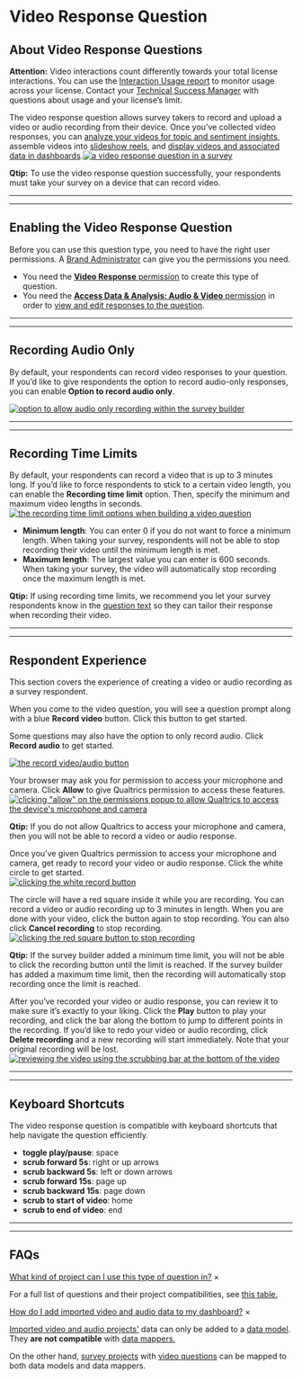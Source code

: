 # Video Response Question

## [](#About)About Video Response Questions

**Attention:** Video interactions count differently towards your total license interactions. You can use the [Interaction Usage report](https://www.qualtrics.com/support/survey-platform/sp-administration/summary-report/#Interaction) to monitor usage across your license. Contact your [Technical Success Manager](https://www.qualtrics.com/support/survey-platform/getting-started/help-and-feedback/#AEsandCSMs) with questions about usage and your license’s limit.

The video response question allows survey takers to record and upload a video or audio recording from their device. Once you’ve collected video responses, you can [analyze your videos for topic and sentiment insights](https://www.qualtrics.com/support/survey-platform/data-and-analysis-module/viewing-clipping-video-responses/), assemble videos into [slideshow reels](https://www.qualtrics.com/support/survey-platform/data-and-analysis-module/viewing-clipping-video-responses/#Reels), and [display videos and associated data in dashboards](https://www.qualtrics.com/support/vocalize/widgets/static-widgets/video-slideshow-widget/).[![a video response question in a survey](video-response/video-audio-updates-1.png)](https://www.qualtrics.com/m/assets/support/wp-content/uploads//2022/10/video-audio-updates-1.png)

**Qtip:** To use the video response question successfully, your respondents must take your survey on a device that can record video.

* * *

* * *

## [](#Enabling)Enabling the Video Response Question

Before you can use this question type, you need to have the right user permissions. A [Brand Administrator](https://www.qualtrics.com/support/survey-platform/getting-started/help-and-feedback/#QualtricsAdministrator) can give you the permissions you need.

-   You need the [**Video Response** permission](https://www.qualtrics.com/support/survey-platform/sp-administration/managing-users/user-permissions/#GeneralPermissions) to create this type of question.
-   You need the [**Access Data & Analysis: Audio & Video** permission](https://www.qualtrics.com/support/survey-platform/sp-administration/managing-users/user-permissions/#GeneralPermissions) in order to [view and edit responses to the question](https://www.qualtrics.com/support/survey-platform/data-and-analysis-module/viewing-clipping-video-responses/).

* * *

* * *

## [](#AudioOnly)Recording Audio Only

By default, your respondents can record video responses to your question. If you’d like to give respondents the option to record audio-only responses, you can enable **Option to record audio only**.

[![option to allow audio only recording within the survey builder](video-response/video-audio-question-1.png)](https://www.qualtrics.com/m/assets/support/wp-content/uploads//2022/10/video-audio-question-1.png)

* * *

* * *

## [](#TimeLimit)Recording Time Limits

By default, your respondents can record a video that is up to 3 minutes long. If you’d like to force respondents to stick to a certain video length, you can enable the **Recording time limit** option. Then, specify the minimum and maximum video lengths in seconds.[![the recording time limit options when building a video question](video-response/video-audio-question-2.png)](https://www.qualtrics.com/m/assets/support/wp-content/uploads//2022/10/video-audio-question-2.png)

-   **Minimum length**: You can enter 0 if you do not want to force a minimum length. When taking your survey, respondents will not be able to stop recording their video until the minimum length is met.
-   **Maximum length**: The largest value you can enter is 600 seconds. When taking your survey, the video will automatically stop recording once the maximum length is met.

**Qtip:** If using recording time limits, we recommend you let your survey respondents know in the [question text](https://www.qualtrics.com/support/survey-platform/survey-module/editing-questions/formatting-questions/#EditingQuestionText) so they can tailor their response when recording their video.

* * *

* * *

## [](#RespondentExperience)Respondent Experience

This section covers the experience of creating a video or audio recording as a survey respondent.

When you come to the video question, you will see a question prompt along with a blue **Record video** button. Click this button to get started.

Some questions may also have the option to only record audio. Click **Record audio** to get started.

[![the record video/audio button](video-response/video-audio-question-3.png)](https://www.qualtrics.com/m/assets/support/wp-content/uploads//2022/10/video-audio-question-3.png)

Your browser may ask you for permission to access your microphone and camera. Click **Allow** to give Qualtrics permission to access these features.[![clicking "allow" on the permissions popup to allow Qualtrics to access the device's microphone and camera](video-response/video-question-allow-access.png)](https://www.qualtrics.com/m/assets/support/wp-content/uploads//2022/10/video-question-allow-access.png)

**Qtip:** If you do not allow Qualtrics to access your microphone and camera, then you will not be able to record a video or audio response.

Once you’ve given Qualtrics permission to access your microphone and camera, get ready to record your video or audio response. Click the white circle to get started.  
[![clicking the white record button](video-response/video-question-start.png)](https://www.qualtrics.com/m/assets/support/wp-content/uploads//2022/10/video-question-start.png)

The circle will have a red square inside it while you are recording. You can record a video or audio recording up to 3 minutes in length. When you are done with your video, click the button again to stop recording. You can also click **Cancel recording** to stop recording.  
[![clicking the red square button to stop recording](video-response/video-question-stop-recording.png)](https://www.qualtrics.com/m/assets/support/wp-content/uploads//2022/10/video-question-stop-recording.png)

**Qtip:** If the survey builder added a minimum time limit, you will not be able to click the recording button until the limit is reached. If the survey builder has added a maximum time limit, then the recording will automatically stop recording once the limit is reached.

After you’ve recorded your video or audio response, you can review it to make sure it’s exactly to your liking. Click the **Play** button to play your recording, and click the bar along the bottom to jump to different points in the recording. If you’d like to redo your video or audio recording, click **Delete recording** and a new recording will start immediately. Note that your original recording will be lost.[![reviewing the video using the scrubbing bar at the bottom of the video](video-response/video-question-review.png)](https://www.qualtrics.com/m/assets/support/wp-content/uploads//2022/10/video-question-review.png)

* * *

* * *

## [](#KeyboardShortcuts)Keyboard Shortcuts

The video response question is compatible with keyboard shortcuts that help navigate the question efficiently.

-   **toggle play/pause**: space
-   **scrub forward 5s**: right or up arrows
-   **scrub backward 5s**: left or down arrows
-   **scrub forward 15s**: page up
-   **scrub backward 15s**: page down
-   **scrub to start of video**: home
-   **scrub to end of video**: end

* * *

* * *

## [](#FAQs)FAQs

[What kind of project can I use this type of question in?](#faq-975) ×

For a full list of questions and their project compatibilities, see [this table.](https://www.qualtrics.com/support/survey-platform/survey-module/editing-questions/question-types-guide/question-types-overview/#Compatibility)

[How do I add imported video and audio data to my dashboard?](#faq-1082) ×

[Imported video and audio projects'](https://www.qualtrics.com/support/survey-platform/my-projects/imported-video-and-audio-projects/) data can only be added to a [data model](https://www.qualtrics.com/support/vocalize/mapping-cx-dashboard-data/data-modeler-cx/creating-a-data-model-cx/). They **are not compatible** with [data mappers.](https://www.qualtrics.com/support/vocalize/dashboard-settings-cx/dashboard-data/dashboard-data-overview/)  
  
On the other hand, [survey projects](https://www.qualtrics.com/support/survey-platform/getting-started/survey-platform-overview/) with [video questions](https://www.qualtrics.com/support/survey-platform/survey-module/editing-questions/question-types-guide/specialty-questions/video-response-question/) can be mapped to both data models and data mappers.